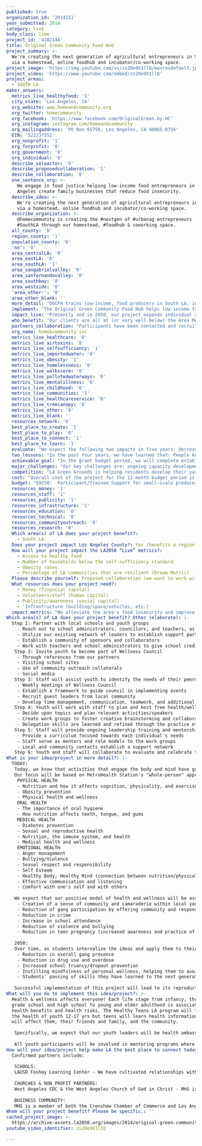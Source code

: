 ```yaml
---
published: true
organization_id: '2014151'
year_submitted: 2014
category: live
body_class: lime
project_id: '4102144'
title: Original Green Community Food Hub
project_summary: >-
  We're creating the next generation of agricultural entrepreneurs in South LA
  via a homestead, online foodhub and incubator/co-working space.
project_image: 'https://img.youtube.com/vi/zs2Oe9X1llQ/maxresdefault.jpg'
project_video: 'https://www.youtube.com/embed/zs2Oe9X1llQ'
project_areas:
  - SOUTH LA
maker_answers:
  metrics_live_healthyfood: '1'
  city_state: 'Los Angeles, CA'
  org_website: www.homeandcommunity.org
  org_twitter: homecommunity
  org_facebook: 'https://www.facebook.com/OriginalGreen.by.HC'
  org_instagram: instagram.com/homeandcommunity
  org_mailingaddress: 'PO Box 65756, Los Angeles, CA 90065-0756'
  EIN: '522237551'
  org_nonprofit: '1'
  org_forprofit: '0'
  org_government: '0'
  org_individual: '0'
  describe_soloactor: '0'
  describe_proposedcollaboration: '1'
  describe_collaboration: '0'
  one_sentence_org: >-
    We engage in food justice helping low-income food entrepreneurs in South Los
    Angeles create family businesses that reduce food insecurity.
  describe_idea: >-
    We're creating the next generation of agricultural entrepreneurs in South LA
    via a homestead, online foodhub and incubator/co-working space.
  describe_organization: >-
    @homecommunity is creating the #nextgen of #urbanag entrepreneurs  in
    #SouthLA through our homestead, #foodhub & coworking space.
  all_county: '0'
  region_county: '1'
  population_county: '0'
  'no': '0'
  area_centralLA: '0'
  area_eastLA: '0'
  area_southLA: '1'
  area_sangabrielvalley: '0'
  area_sanfernandovalley: '0'
  area_southbay: '0'
  area_westside: '0'
  'area_other:': '0'
  area_other_blank: ''
  more_detail: "OGCFH trains low-income, food producers in South LA, in the production and distribution of farm-fresh food. We increase small-scale producer growth capacity and access to markets via business development and sustainable practices.   \r\n\r\nOur business incubator and homestead includes a commercial kitchen and growing space. Our goals are threefold: decrease numbers of food-insecure families; develop 19 small-scale businesses practicing innovative and sustainable farm techniques; start an online food hub/aggregator to increase access to fresh food. The current cadre of producers will join 15 more in a three-month curriculum combining business development, open source technology, farm automation and advanced growing and permaculture methods.   \r\n"
  implement: "The Original Green Community Food Hub helps low-income farm entrepreneurs create businesses in South LA that are economically and environmentally sustainable. The project: transforms food systems so children and families have healthier foods in their communities; improves community access to good food; and reinvigorates local economies. \r\n\r\nWe’ve worked with residents in the hub area since November 2009 and have established a co-working homestead with a growing site and commercial kitchen, for low-income food entrepreneurs to develop businesses in an incubator setting. We will support at least 19 entrepreneurs during the budget period. Most will grow at their own sites on an average of .01 acres, producing about 4000 pounds of food annually. When all are certified (by March 2015) the food hub will have the capacity to impact 200,000 residents in nearby communities. \r\n\r\nIntegral to our food hub is the online aggregator we developed. It represents the local food market -- populated and informed by local entrepreneurs, small yard farms, larger vacant lot farms, restaurants utilizing their produce and consumers.  The area is seeing intense attrition and outright loss of large grocery stores.  The online food hub fills some of that niche, providing information about local restaurants and healthy food markets that buy local, in addition to location and availability of production resources like our commercial kitchen. The online tool informs consumers about community-based distribution sites (for producers in the food hub) and allows producers to tell their own story about how, why and when they grow. In addition to facilitating connections between consumers and producers, it brings resources to the community and promotes social entrepreneurship and food justice. \r\n\r\nIn 12-months, we will undertake the following: establish a business incubator and co-working space for beginning food producers; launch farmer training and mentoring programs (including a three-month, farm development and certification curriculum) to support producers in their first through third years of establishment; offer four workshops for producers and community members to learn about local food access issues and solutions; and connect with local and national urban farming training organizations to share project outcomes and replicate best practices. \r\n\r\nWe are also pursuing acquisition of 67,000 square feet of growing space in the food hub area, which will significantly expand healthy food options.\r\n"
  impact_live: "Presently and in 2050, our project expands individual and community health by increasing access to healthy food options.  It also expands health by reinvigorating and strengthening local economies that support healthy activities.   Residents are more able to meet dietary recommendations when there is a positive and robust local food environment.  \r\n\r\nA food hub, by addressing the barriers small producers have to joining the food supply chain, increases access to fresh, local food.  With the support of the food hub, small producers are able to participate in sales to residents who receive food assistance.  The use of sustainable agricultural practices also contributes to local health by decreasing the negative impact of agriculture on the environment. \r\n\r\nIt is well-established that increasing the availability of local, fresh food options improves health outcomes now, and it follows that with increased opportunities and activities, this will be even more so in 2050.  Implementing the project now, we can reduce food insecurity for 10% of area residents.  Nearly two-thirds of adults in the area reported that it was difficult to access fresh fruits and vegetables.  The California Agricultural Resource Directory reports that, per year, one acre of land in Los Angeles can produce 25 tons of fruits and vegetables, generate $220,000, supply 36 families fruits and vegetables and create at least three green jobs. Various studies about the area also show that every dollar invested in food production yields $6 worth of produce.  Working pursuant to these factors, in 12 months the project and its 19 grower families will decrease numbers of food insecure families by: providing fresh produce, weekly, to nearly100 local households; providing approximately 75,000 pounds of fresh, locally grown produce to residents in South Los Angeles; and achieving a minimum of 360 unique food sales per month.\r\n\r\nFood security is derived from a sustainable food system. As more residents are engaged in the local food economy, the system becomes more sustainable. A local food supply chain, one that is also informed and supplied by local residents, improves the local economy and gives rise to food justice.  It also encourages the local knowledge that bonds a community and inspires social equity.  \r\n\r\nWe seek to improve community health not just physically, but socially and economically. All that we do now and succeed in will have positive impact and support future residents.\r\n"
  who_benefit: "Our clients are all at (or very well below) the Area Median Income and live primarily in the wider communities of South Los Angeles.  \r\n\r\nThe population of approximately 200,000 surrounding our site is primarily African-American and Latino with women heads of household in the majority.  Ten percent of that population is children under five-years-old.  One-in-six residents is low-income and food insecure. The unemployment rate in the neighborhood is near 74% higher than the county average.\r\n\r\nAll of the project participants will be low-income, socially disadvantaged, beginning food producers.  The entire project budget will be used to address this population.\r\n\r\nThe target audience consists of food producers and consumers. Our producers are low-income food entrepreneurs in South Los Angeles. They are being recruited from approximately 200 households in the 1/4 mile radius of the homestead / business incubator site. They are at or below 50% of the Area Median Income (considered “very low” and “extremely low” income). Seventy-five percent of the residents we serve are at very low income – 50% of AMI. Fifteen percent are at extremely low median income – 30% of AMI. Five percent self-identify as homeless. The area has the highest rate of childhood obesity in Los Angeles County and 1-in-6 residents is likely to experience food insecurity.\r\n"
  partners_collaboration: "Participants have been contacted and recruited through outreach and association with local organizations including Community Coalition, LA Green Grounds, and the Baldwin Hills-Crenshaw Farmers Market.  New participants will be recruited in the same manner as well as through partners who sit on the Food Policy Roundtable of the Community Health Councils.  All of our new participants are in the beginning phase of their businesses. \r\n\r\nThere is no food hub in South Los Angeles.  Our work will be the first organized and developed system.  In the immediate area, we have a relationship with the manager of the Baldwin Hills Crenshaw farmers market.  Since 2010, we have worked with community organizations educating residents about access to healthy food options along with our own work supporting those who grow and prepare their own food for distribution.  We also access a number of guerilla gardeners who are sharing and growing food with neighbors but could reach and connect with consumers in South Los Angeles on a broad scale through our food hub network. \r\n\r\nThree factors critical to success of any of our proposed collaborations are: increased access to local actors already interested in food production and consumption of healthy food; increased access to people working in the food justice and social equity arena, so integral to community improvement and overall health; and increased access to people who are actively growing quality food in local spaces. \r\n"
  org_name: home&community inc
  metrics_live_healthcare: '0'
  metrics_live_airtoxins: '0'
  metrics_live_selfsufficiency: '1'
  metrics_live_importedwater: '0'
  metrics_live_obesity: '1'
  metrics_live_homelessness: '0'
  metrics_live_walkscore: '0'
  metrics_live_pollutedwaterways: '0'
  metrics_live_mentalillness: '0'
  metrics_live_childhood: '0'
  metrics_live_communities: '1'
  metrics_live_healthcareservice: '0'
  metrics_live_treecanopy: '0'
  metrics_live_other: '0'
  metrics_live_blank: ''
  resources_network: '0'
  best_place_to_create: '1'
  best_place_to_play: '0'
  best_place_to_connect: '1'
  best_place_to_learn: '1'
  evaluate: "We expect the following two impacts in five years: decreased food insecurity; increased local, fresh food production.\r\n\r\nWe will track outcomes and their impacts by identifying the milestones that lead up to their completion.  The first expected impact will be documented by comparing pre and post project numbers for percentage of existing food insecure households in a prescribed area, percentage of consumers from the area, percentage of sales in the project area, percentage of health change/improvement data in the area (from other data sources).  We will then evaluate those findings to determine the benefit of our project.\r\n\r\nThe second expected impact will be documented by comparing pre and post project numbers for percentage of new farmers, percentage who continued to engage in organic and sustainable practices, percentage changes in farmer production, percentage of producers using advanced and innovative farm technologies; number change of inquiries and requests to enter the program, percentage of changes in income and revenue.  Participants will be surveyed both before and after the curriculum term and before and after the nearest growing season.  \r\n\r\nWe will also develop survey instruments to measure changes in participants’ attitudes towards the project and their work, then evaluate those findings to determine the benefit of our new farmer program and curriculum.\r\n\r\nIn the larger community, we will measure how many local food outlets are connected to the OGCFH; what increase (or decrease) in local residents have received food from the participants. \r\n\r\nThe food hub is designed to be an easily replicated system and model for similar work in other low-income urban communities. We will hold quarterly events at the homestead and co-working site to gauge user satisfaction and receive feedback, to strengthen a method for engaging low-income urban residents, wherever they may be, in food production and distribution.  Additionally, we will visit producer sites on an ongoing basis to determine their satisfaction with their work and facility of the online food aggregator.  \r\n\r\nBaseline information on demographics will be gathered and included with outcome based reporting.  \r\n\r\nWe will evaluate the success of our workshops and trainings using a participant evaluation survey crafted by selected program participants and graduate students from USC Sol Price School of Public Policy. \r\n"
  two_lessons: "In the past four years, we have learned that: People know what good food is (don’t need to be told what it is) and want to participate in healthy food options; and young people are the key to creating and utilizing sustainable, innovative agriculture initiatives.\r\n\r\nIn our work, residents often perceived “local” as a privileged concept. The lament was that acting local seemed to be encouraged from the top down, and they wondered how it was relevant to their lives.  We understood the position, but were often struck by the irony: acting local was once the province of the poor and less fortunate, out of necessity. Low-income people depended on one another – growing food, raising animals, sharing skills, watching over kids — and communities were sustained on that fact.  We realized we were considering the wrong concept.  Instead of framing local as a new, sometimes elite activity, we learned to frame it as a social equity movement to eat locally grown food. Our clients overwhelmingly responded to that. They want good choices for their children. They want the same food options that more affluent people have. But the idea of local seemed like a bias towards complexity over simplicity, expensive over cheap.  Provided an opportunity to do it themselves, residents increase their own intake and share it.\r\n\r\nThe average age of the American farmer is 57 years-old.  Young people are interested in gardening, but not the way their parents and grandparents were.  Looking at their gardening habits, one finds innovative use of land. Gardens and farming are done less on large rural farms and more in urban settings. The garden is another way that they can express their social responsibility, philanthropy and lifestyle choices.  We realized we must tap into this different way of farming and bring those ideals into low-income communities. First, we acknowledged that this group is tech savvy, with an expectation of immediate results. But a garden is not fast. That means satisfaction might be drawn from using technology to advance the process – how to grow what, and how much, where; how am I contributing to sustainability; how is the community benefiting; what connections can be made between communities and between myself and communities; what good can be done with the garden harvest; etc. etc.\r\nWith networks in place, these future farmers are in position to create and sustain far-reaching and diverse connections in our urban gardens.\r\n"
  achievable_goal: "In the grant budget period, we will complete establishment of the homestead and food business incubator and provide increased access to fresh food in food insecure areas surrounding our site, with the objectives of: decreasing numbers of food-insecure families; developing 19 small-scale grower businesses practicing innovative and sustainable farm techniques; and starting an online food hub and aggregator to allow increased access to fresh food.  Our goals are achievable because we have established a work timeline that allows flexibility and expanded time to carry out activities. \r\n\r\nDecrease numbers of food insecure families\r\nMonths 7 – 12. Achieve minimum of 200 unique sales per month\r\nMonths 7 – 12. Provide fresh produce, weekly, to 100 local households\r\nMonths 5 – 12. Provide 100,000 pounds of fresh, locally grown produce to residents in South Los Angeles\r\n\r\nDevelop 19 small-scale growers practicing innovative and sustainable techniques\r\nMonths 1 – 2. Enroll fifteen additional low-income food entrepreneurs in the business incubator, along with two farmers markets and one restaurant\r\nMonths 1 - 4. Complete the upgrade of and open our community kitchen for preparation of food grown at homestead and other producing sites.\r\nMonths 3 – 5.  Achieve certification of 19 new local food businesses, conduct business development workshops and business plan writing, plan growing and harvest schedules to increase local food businesses in distressed community, and introduce novel automation and farm technologies  \r\nMonths 3 – 12. Support and develop approximately 15 small businesses and 50 jobs in the community, for their first 1 to 3 years of farming\r\nMonths 9 – 12. Acquire and grow on 67,000 square feet of growing space for 20 food growers in year two.\r\n\r\nStart online food hub and aggregator to increase access to fresh food\r\nMonths 2 – 4.  Provide a fully functional, innovative food hub and website that is model via open source tools for others to use and share, that is a source of healthy, organic and sustainable food.\r\nMonths 5 – 7. Enroll 15 additional producers, two restaurants, one farmers market and two healthy corner stores in online food hub\r\nMonths 8 – 10. Identify and increase direct markets, diversify products.\r\nMonth 10. Activate full-site phone application of “OG Eats” online food aggregator \r\n"
  major_challenges: "Our key challenges are: ongoing capacity development and long-term viability of the food hub; and few models to draw from for the type of project we are developing.\r\n\r\nThe food hub and online aggregator will be sustainable via a small fee collected for sales and producer use. However, the co-working homestead, if it is to help low-income people, cannot rely heavily on dues from them. As such we will continue to rely on grants and external support, which requires increased collaboration and partnerships with organizations that support food production.\r\n\r\nFood entrepreneurs are faced with multiple regulatory hurdles and high fees. Additionally, few are aware of the process for obtaining certification to participate in the food sales and distribution. Still, due to lack of education about business development, these residents are not prepared to begin the businesses that would allow them to enter and participate in the healthy food system. The current informal network of food sales among local, urban growers can be formalized simply by introducing business protocols and instituting regulations compliance. \r\n\r\nThere is no similar food hub, online or otherwise, specifically designed for residents in South LA. Models lean towards larger, less dense and often rural areas. There are few opportunities for local, low-income food entrepreneurs to sell the food that they produce. Yet, our site is largely surrounded by the various food deserts existing in the area. The USDA defines a food desert as a low-income census tract area where 33% of residents live over a mile from a grocery store; and its Food Access Research Atlas identifies our site as significantly Low-Income/Low-Access. Further, the density of convenience stores is double the number found in the rest of Los Angeles.  \r\n\r\nIn response to lack of healthy food alternatives in Los Angeles, the City established The Good Food Office, through which working groups developed a set of priorities including development of a Food Hub enterprise. In 2012, the Office committed to operationalizing a cooperative purchasing mechanism for neighborhood markets that connects them to low-cost, locally-produced food. But there is no food hub in place at this time.  Since generation of the report, a handful of corner markets have been converted to healthy markets offering fresh produce and the City’s Urban Agriculture Policy working group has developed a policy brief. We are working to implement such a cooperative purchasing mechanism.  "
  competition: "LA Green Grounds is helping residents develop their yards for growing food.  \r\nHomegirl Industries engages in urban agriculture and sells produce grown at their urban farm.\r\nThere is one CSA (Social Justice Learning Institute) developing in the area and we intend to work with them to expand and increase participation in the hub and online aggregator.  \r\nWe are unique as the only community food hub that trains and supports local, low-income producers to sell their items. "
  cost: "Overall cost of the project for the 12-month budget period is: $81,500.  Funds generated in excess of $81,500 (ie: $100,000) will be used to lease (or purchase) an already-identified 67,000 square foot parcel for growing in South LA.\r\n\r\n$53,120 is sought from the LA2050 grant, while $28,380 has been sought (and/or drawn) from other sources including: a gift from the Rachel L Gordon family trust; and matching grants from Google employees. We have raised $6,200 via general fundraising. We are also applying for grant funds from Aetna, W.K. Kellogg Foundation, USDA and the Ben and Jerry’s Foundation.\r\n$28,380 from other sources pays for:\r\n- $2000: Farming tools for all participants and others who use the growing site, including wheelbarrows, hoses, gloves, implements.\r\n- $1800: Two tricycles for transporting food carts and for other mobile deliveries of produce locally.\r\n- $1500: Water usage at growing site over 12 months.\r\n- $750: Publication costs for 12 months\r\n- $300: Plan drawing by Landscape designer, a local food justice advocate, provides site design services. \r\n- $1300: Landscape design by local food justice advocate, over 3 months at $333 per month. \r\n- $950: Construction of improved electrical and venting for stove. \r\n- $750: Furnishings for participant workshop and community meeting area including chairs, worktables.\r\n- $1250: Other finishing construction and hauling.\r\n- $650: Other construction fees and permits.\r\n- $1800: Commercial property insurance at homestead and growing site deposit plus first 4 months.\r\n- $1000: Designer fee (set up, consultation, draft) website and web application company\r\n- $250: Reconditioning of stove and dishwasher 250.\r\n- $1150: Purchase and installation of tankless water heater.\r\n- $1000: Meeting expenses for holding meetings with non-participants, government officials, and community leaders to meet with participants and talk about their progress in addition to sales pitches of products produced.  We will hold four meetings over 12 months.  Costs are for furniture rental, refreshments, miscellaneous implements (pens, paper) at $200 per quarter \r\n- $3100: Certification fees of $4350 charged by city of Los Angeles for achieving certification and trainee costs of inspection of participant growing sites. $290 per participant and $25 for mailing and copying certification forms.  \r\n$4800: Project accounting manager salary.\r\n$4030: Project director salary.\r\n"
  budget: "$9250:  Participant/Trainee Support for small-scale producer training.\r\n-$3000, tuition ($200 per workshop and training session for 15 people, 6 mo. \r\n-$4500, stipends for participants’ time and transportation. $300 per participant, 6 mo.\r\n- $500, buses for participants to visit urban farm and farmers markets sites \r\n- $1250, certification fees \r\n\r\n$13600: Materials and supplies \r\n- $1900, soil, amendments, raised bed materials \r\n- $2100, landscaping, grading, irrigation, paving, prep for raised beds \r\n- $1200, two canopies for shading portions of site\r\n- $500, plants /seeds including 3 fruit trees, 20 seed packs, approx. 20 seedlings.\r\n- $2200, storage shed, designed for growing site\r\n- $2100, two food carts for presentation, sale, delivery of food items\r\n- $1100, packaging, labels, canning supplies for participant products \r\n- $750, cookware, food prep storage, tools at homestead kitchen \r\n- $650, fencing\r\n- $1100, commercial Kenmore refrigerator for food storage \r\n\r\n$8400: Site alteration/renovation \r\n- $2500, addition of structural support /electrical for commercial refrigerator. \r\n- $1250, construction of pantry and dry storage units, shelving (40 sq feet) \r\n- $1500, handicap access to commercial kitchen including ramp and lift. \r\n- $1500, reframe doorway and remove a wall to kitchen to improve access \r\n- $1650, paint workshop, community area, kitchen, bathroom and repair floor (500 sq ft) \r\n\r\n$3,350: Travel.  Two staff, to ALBA Food Hub in Salinas, CA and Harvest Santa Barbara to discuss and learn about food hub organization and online distribution, at a cost of $250 per person, per trip.  Growing Food and Justice for All, National and International Urban and Small Farm Conference, Nov. 7-9 2014 in Milwaukee.  $550 conference fees for two attendees;  $400 for transportation for two attendees; $300 lodging for two attendees for a total of  $1,650.  California Small Farm Conference, Mar. 7-10 2015 in San Diego.  $125 conference fees for two attendees, $150 for transportation for two attendees, $300 lodging for two attendees, for a total of $700.\r\n\r\n$3000: Commercial property insurance. (Total is $4800. $1800 paid by other funds.)\r\n$3000: Website and web app design for online food hub & mobile application. \r\n$12,520: Salaries. Project Director, earns $41,600. Role is estimated to be 25% of time for $11,030 (with benefits). $7,000 will be paid with the grant. Project Manager, earns $15,000.  Role is estimated to be 40% of time. $5,520 (with benefits) will be paid with the grant. \r\n"
  resources_money: '1'
  resources_staff: '1'
  resources_publicity: '1'
  resources_infrastructure: '1'
  resources_education: '0'
  resources_technical: '0'
  resources_communityoutreach: '0'
  resources_research: '0'
  Which area(s) of LA does your project benefit?:
    - South LA
  Does your project impact Los Angeles County?: Yes (benefits a region of LA County)
  How will your project impact the LA2050 “Live” metrics?:
    - Access to healthy food
    - Number of households below the self-sufficiency standard
    - Obesity rates
    - Percentage of LA communities that are resilient (Dream Metric)
  Please describe yourself: Proposed collaboration (we want to work with partners!)
  What resources does your project need?:
    - Money (financial capital)
    - Volunteers/staff (human capital)
    - Publicity/awareness (social capital)
    - 'Infrastructure (building/space/vehicles, etc.)'
  impact_metrics: "We alleviate the area's food insecurity and improve the health and financial outcomes of low-income families by supporting local food producers and connecting them to the consumers who value the food they provide. It is often cited that the area has one of the highest rates of obesity in the county, and also as often cited that intake of and access to fresh food can reduce that rate.\r\n\r\nWe focus on improving the health of families and children. The food hub represents for local children an ongoing, immersive experience with food production and delivery.  It complements local Farm to School programs serving schools where, the City’s Good Food for All report states, school-aged children consume about 19 - 50% of their calories.  But, according to the 2010 Health Atlas for City of Los Angeles, approximately 10% of the population in the project area is under 5 years. This is almost 20,000 children near the site who are not yet in schools that provide lunch and food programs. Our project begins in homes where children under five must experience their first exposure to healthy food choice. For older children, it supports school access points.\r\n\r\nSelf sufficiency is directly related to the sustainability of the system. Helping low-income families improve themselves and their neighborhoods, while providing sustainable health and economic benefits has a direct impact on children. The entire family gains ownership over its food choices with hands-on growing and food preparation.\r\n\r\nLike their parents and caregivers, each child receives direct engagement with food production and preparation.  They participate in an innovative three-month curriculum to develop the family food growing business, with curricula modified to support various age groups. Children will specifically be engaged in new technologies (ie: Arduino boards, farm automation) that support the DIY/Maker culture and STEM activities that frame their futures.\r\n\r\nWe strive to create and support a resilient community in South LA.  Resilient communities bounce back from adversity. They promote sustainable practices that help them shape their own future. Community resiliency is small scale, local and grassroots. And it is also marked by diversity (ie: independent and local ownership).  We create informal spaces where people interact, discover similar values, cultural customs and participate in running their community. In a resilient community, quality of life improvements create security. \r\n"
Which area(s) of LA does your project benefit? Other (elaborate): |-
  Step 1: Partner with local schools and youth groups
    - Reach out to school administrators, councilors, and teachers, as well as youth group leaders from local churches and community centers.
    - Utilize our existing network of leaders to establish support partnerships
    - Establish a community of sponsors and collaborators
    - Work with teachers and school administrators to give school credit for "Wellness Council" membership
   Step 2: Invite youth to become part of Wellness Council
    - Through references from our partners
    - Visiting school sites
    - Use of community outreach collaterals
    - Social media
   Step 3: Staff will assist youth to identify the needs of their peers and train them in project planning
    - Weekly meetings of Wellness Council
    - Establish a framework to guide council in implementing events
    - Recruit guest leaders from local community
    - Develop time management, communication, teamwork, and additional skills needed for project planning and success in life
   Step 4: Youth will work with staff to plan and host free health/wellness/pro-social educational events
    - Decide upon topics and plan relevant activities/speakers
    - Create work groups to foster creative brainstorming and collaboration
    - Delegation skills are learned and refined through the practice of giving each group specific roles in the event planning
   Step 5: Staff will provide ongoing leadership training and mentorship to this growing youth community
    - Provide a curriculum focused towards each individual's needs
    - Staff serve as mentors and role models to the work groups
    - Local and community contacts establish a support network
   Step 6: Youth and staff will collaborate to evaluate and celebrate their accomplishments in learning to live, learn, create, and play in wellness-minded ways.
What is your idea/project in more detail?: |-
  TODAY:
   Today, we know that activities that engage the body and mind have greater impact on what a person learns today but more importantly are retained throughout life. Our program empowers youth to embrace a life-long learning approach to health & wellness.Through education and discussion, this project will increase youth awareness that choices made today effect both present and later-life health and wellness. 
   Our focus will be based on MetroHealth Station's "whole-person" approach to health and wellness, which includes:
    PHYSICAL HEALTH
    - Nutrition and how it affects cognition, physicality, and exercise
    - Obesity prevention
    - Physical health and wellness
    ORAL HEALTH
    - The importance of oral hygiene
    - How nutrition affects teeth, tongue, and gums
    MEDICAL HEALTH
    - Diabetes prevention
    - Sexual and reproductive health
    - Nutrition, the immune system, and health
    - Medical health and wellness
    EMOTIONAL HEALTH
    - Anger management
    - Bullying/Violence
    - Sexual respect and responsibility
    - Self Esteem
    - Healthy Body, Healthy Mind (connection between nutrition/physical health and mental health)
    - Effective communication and listening
    - Comfort with one's self and with others
   
   We expect that our positive model of health and wellness will be associated with:
    - Creation of a sense of community and camaraderie within local youth
    - Reduction of gang participation by offering community and responsibility
    - Reduction in crime
    - Increase in school attendance
    - Reduction of violence and bullying
    - Reduction in teen pregnancy (increased awareness and practice of safe sexual practices, including abstinence as an option)
   
   2050:
   Over time, as students internalize the ideas and apply them to their own lives while helping others to adopt them as well, the effect will amplify. We see our project having long term goals of:
    - Reduction in overall gang presence
    - Reduction in drug use and overdose
    - Increased school truancy/dropout prevention
    - Instilling mindfulness of personal wellness, helping them to avoid joblessness, homelessness, addiction, and incarceration
    - Students' passing of skills they have learned to the next generation
   
   Successful implementation of this project will lead to its reproduction in other locations, spreading wellness and health across all of Los Angeles.
What will you do to implement this idea/project?: >-
  Health & wellness affects everyone! Each life stage from infancy, through
  grade school and high school to young and older adulthood is associated with
  health benefits and health risks. The Healthy Teens LA program will focus on
  the health of youth 12-17 yrs but teens will learn health information that
  will affect them, their friends and family, and the community.
   
   Specifically, we expect that our youth leaders will be health ambassadors for their own school. In addition, our youth leaders will be part of our community outreach activities used to recruit other youth from other schools.
   
   All youth participants will be involved in mentoring programs where older youth supervise younger students in lower grades. Our past programs sponsored with LAUSD Foshay Learning Center has taught us that youth are the best health advocates....especially for other youth and their families.
How will your idea/project help make LA the best place to connect today? In LA2050?: |-
  Confirmed partners include:
   
   SCHOOLS:
   LAUSD Foshay Learning Center - We have cultivated relationships with the local schools in the Southern LA area, with the strongest connection being with LAUSD Foshay Learning Center. This school, home to 1st through 12th grades, has partnered with MetroHealth Station on many occasions, ranging from a 5k fun run, to a very successful health education activity night. Foshay Leaning Center is a confirmed collaborator that will contribute students, faculty insight, advertising and outreach support, and organizational support. They will also act as a key contact point when we are reaching out to other schools to join in the project. Other area schools have expressed interest and agreements are in discussion.
   
   CHURCHES & NON_PROFIT PARTNERS:
   West Angeles CDC & the West Angeles Church of God in Christ - MHS is located on the northeast corner of W Jefferson Blvd and Crenshaw Blvd. The Church is not only our landlord but a supportive advocate for our work. West Angeles Plaza has been instrumental in our outreach efforts with the MetroHealth Station thus far, and will continue to collaborate with us on this project. The church of over 22,000 members, as well as multiple social outreach organizations and groups, has offered to publicize on our behalf, advertising in their church services, youth groups, and social outreach groups. The church is a hugely influential and well respected presence in South Los Angeles, and together we will be able to reach a very large and diverse population. Each day, more partners ask to join our efforts at building a healthier South LA.
   
   BUSINESS COMMUNITY:
   MHS is a member of both the Crenshaw Chamber of Commerce and Los Angeles Chamber of Commerce. Both chambers support our efforts and recognize the value that healthy youth become healthy workers. Our relationship with Foshay Learning Center was fostered though the Pillar "Principal for a Day" program. We expect continued support in workforce and youth development from our Chamber partners who we will involved in this project.
Whom will your project benefit? Please be specific.: ''
cached_project_image: >-
  https://archive-assets.la2050.org/images/2014/original-green-community-food-hub/img.youtube.com/vi/zs2Oe9X1llQ/maxresdefault.jpg
youtube_video_identifier: zs2Oe9X1llQ

---
```

